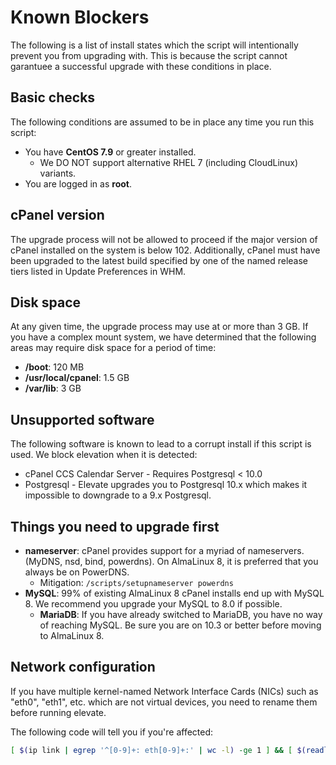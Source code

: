 # Known Blockers

The following is a list of install states which the script will intentionally prevent you from upgrading with. This is because the script cannot garantuee a successful upgrade with these conditions in place.

## Basic checks

The following conditions are assumed to be in place any time you run this script:

* You have **CentOS 7.9** or greater installed.
  * We DO NOT support alternative RHEL 7 (including CloudLinux) variants.
* You are logged in as **root**.

## cPanel version

The upgrade process will not be allowed to proceed if the major version of cPanel installed on the system is below 102. Additionally, cPanel must have been upgraded to the latest build specified by one of the named release tiers listed in Update Preferences in WHM.

## Disk space

At any given time, the upgrade process may use at or more than 3 GB. If you have a complex mount system, we have determined that the following areas may require disk space for a period of time:

* **/boot**: 120 MB
* **/usr/local/cpanel**: 1.5 GB
* **/var/lib**: 3 GB

## Unsupported software

The following software is known to lead to a corrupt install if this script is used. We block elevation when it is detected:

* cPanel CCS Calendar Server - Requires Postgresql < 10.0
* Postgresql - Elevate upgrades you to Postgresql 10.x which makes it impossible to downgrade to a 9.x Postgresql.

## Things you need to upgrade first

* **nameserver**: cPanel provides support for a myriad of nameservers. (MyDNS, nsd, bind, powerdns). On AlmaLinux 8, it is preferred that you always be on PowerDNS.
  * Mitigation: `/scripts/setupnameserver powerdns`
* **MySQL**: 99% of existing AlmaLinux 8 cPanel installs end up with MySQL 8. We recommend you upgrade your MySQL to 8.0 if possible.
  * **MariaDB**: If you have already switched to MariaDB, you have no way of reaching MySQL. Be sure you are on 10.3 or better before moving to AlmaLinux 8.

## Network configuration

If you have multiple kernel-named Network Interface Cards (NICs) such as "eth0", "eth1", etc. which are not virtual devices, you need to rename them before running elevate.

The following code will tell you if you're affected:

```bash
[ $(ip link | egrep '^[0-9]+: eth[0-9]+:' | wc -l) -ge 1 ] && [ $(readlink /sys/class/net/* | grep -v '/virtual/' | wc -l) -ge 2 ] && echo 'Upgrade your NIC configuration'
```


